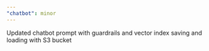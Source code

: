 ```yaml
---
"chatbot": minor
---
```


Updated chatbot prompt with guardrails and vector index saving and loading with S3 bucket
